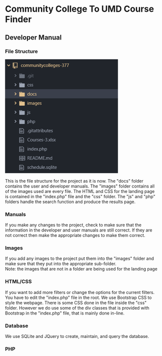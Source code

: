 # Community College To UMD Course Finder
## Developer Manual

### File Structure

![](/images/developer_manual/file_structure.png)

This is the file structure for the project as it is now. The "docs" folder contains the user and developer manuals. The "images" folder contains all of the images used are every file. The HTML and CSS for the landing page is contained in the "index.php" file and the "css" folder. The "js" and "php" folders handle the search function and produce the results page.

### Manuals

If you make any changes to the project, check to make sure that the information in the developer and user manuals are still correct. If they are not correct then make the appropriate changes to make them correct.

### Images

If you add any images to the project put them into the "images" folder and make sure that they put into the appropriate sub-folder.  
Note: the images that are not in a folder are being used for the landing page

###  HTML/CSS

If you want to add more filters or change the options for the current filters. You have to edit the "index.php" file in the root. We use Bootstrap CSS to style the webpage. There is some CSS done in the file inside the "css" folder. However we do use some of the div classes that is provided with Bootstrap in the "index.php" file, that is mainly done in-line.

### Database

We use SQLite and JQuery to create, maintain, and query the database. 

### PHP
